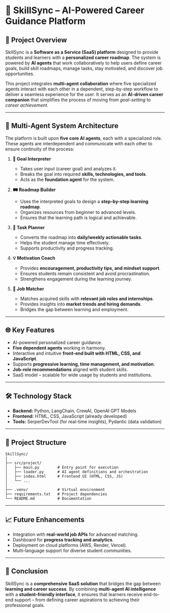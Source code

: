 # 📘 SkillSync – AI-Powered Career Guidance Platform

## 📖 Project Overview

SkillSync is a **Software as a Service (SaaS) platform** designed to provide students and learners with a **personalized career roadmap**. The system is powered by **AI agents** that work collaboratively to help users define career goals, build skill roadmaps, manage tasks, stay motivated, and discover job opportunities.

This project integrates **multi-agent collaboration** where five specialized agents interact with each other in a dependent, step-by-step workflow to deliver a seamless experience for the user. It serves as an **AI-driven career companion** that simplifies the process of moving from *goal-setting* to *career achievement*.

---

## 🤖 Multi-Agent System Architecture

The platform is built upon **five core AI agents**, each with a specialized role. These agents are interdependent and communicate with each other to ensure continuity of the process:

1. **🎯 Goal Interpreter**

   * Takes user input (career goal) and analyzes it.
   * Breaks the goal into required **skills, technologies, and tools**.
   * Acts as the **foundation agent** for the system.

2. **🛤 Roadmap Builder**

   * Uses the interpreted goals to design a **step-by-step learning roadmap**.
   * Organizes resources from beginner to advanced levels.
   * Ensures that the learning path is logical and achievable.

3. **📅 Task Planner**

   * Converts the roadmap into **daily/weekly actionable tasks**.
   * Helps the student manage time effectively.
   * Supports productivity and progress tracking.

4. **💡 Motivation Coach**

   * Provides **encouragement, productivity tips, and mindset support**.
   * Ensures students remain consistent and avoid procrastination.
   * Strengthens engagement during the learning journey.

5. **💼 Job Matcher**

   * Matches acquired skills with **relevant job roles and internships**.
   * Provides insights into **market trends and hiring demands**.
   * Bridges the gap between learning and employment.

---

## 🌐 Key Features

* AI-powered personalized career guidance.
* **Five dependent agents** working in harmony.
* Interactive and intuitive **front-end built with HTML, CSS, and JavaScript**.
* Supports **progressive learning, time management, and motivation**.
* **Job-role recommendations** aligned with student skills.
* SaaS model – scalable for wide usage by students and institutions.

---

## 🛠️ Technology Stack

* **Backend:** Python, LangChain, CrewAI, OpenAI GPT Models
* **Frontend:** HTML, CSS, JavaScript (already developed)
* **Tools:** SerperDevTool (for real-time insights), Pydantic (data validation)

---

## 📂 Project Structure

```
SkillSync/
│
├── src/project/
│   ├── main.py        # Entry point for execution
│   ├── loader.py      # AI agent definitions and orchestration
│   ├── index.html     # Frontend UI (HTML, CSS, JS)
│   └── ...
│
├── .venv/             # Virtual environment
├── requirements.txt   # Project dependencies
└── README.md          # Documentation
```

---

## 📈 Future Enhancements

* Integration with **real-world job APIs** for advanced matching.
* Dashboard for **progress tracking and analytics**.
* Deployment on cloud platforms (AWS, Render, Vercel).
* Multi-language support for diverse student communities.

---

## 🎯 Conclusion

SkillSync is a **comprehensive SaaS solution** that bridges the gap between **learning and career success**. By combining **multi-agent AI intelligence** with a **student-friendly interface**, it ensures that learners receive end-to-end support – from defining career aspirations to achieving their professional goals.
